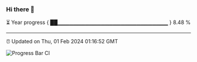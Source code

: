 ### Hi there 👋

⏳ Year progress { ██▁▁▁▁▁▁▁▁▁▁▁▁▁▁▁▁▁▁▁▁▁▁▁▁▁▁▁▁ } 8.48 %

---

⏰ Updated on Thu, 01 Feb 2024 01:16:52 GMT

![Progress Bar CI](https://github.com/ZhaoGui/ZhaoGui/workflows/Progress%20Bar%20CI/badge.svg)

